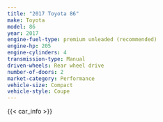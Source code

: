```yaml
---
title: "2017 Toyota 86"
make: Toyota
model: 86
year: 2017
engine-fuel-type: premium unleaded (recommended)
engine-hp: 205
engine-cylinders: 4
transmission-type: Manual
driven-wheels: Rear wheel drive
number-of-doors: 2
market-category: Performance
vehicle-size: Compact
vehicle-style: Coupe
---
```


{{< car_info >}}
